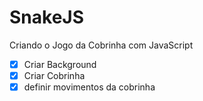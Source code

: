 # SnakeJS
Criando o Jogo da Cobrinha com JavaScript

- [x] Criar Background
- [x] Criar Cobrinha
- [x] definir movimentos da cobrinha